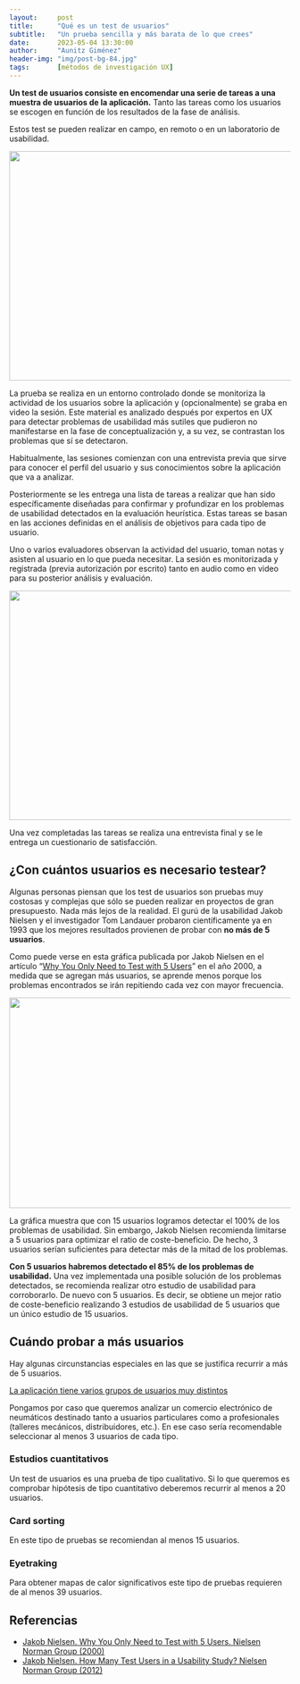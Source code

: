 ```yaml
---
layout:     post
title:      "Qué es un test de usuarios"
subtitle:   "Un prueba sencilla y más barata de lo que crees"
date:       2023-05-04 13:30:00
author:     "Aunitz Giménez"
header-img: "img/post-bg-84.jpg"
tags:       [métodos de investigación UX]
---
```


<p><strong>Un test de usuarios consiste en encomendar una serie de tareas a una muestra de usuarios de la aplicación.</strong> Tanto las tareas como los usuarios se escogen en función de los resultados de la fase de análisis.</p>

<p>Estos test se pueden realizar en campo, en remoto o en un laboratorio de usabilidad.</p>

<p><img src="{{ site.baseurl }}/img/que-es-un-test-de-usuarios-01.jpg" loading="lazy" alt="" width="722" height="411"></p>

<p>La prueba se realiza en un entorno controlado donde se monitoriza la actividad de los usuarios sobre la aplicación y (opcionalmente) se graba en video la sesión. Este material es analizado después por expertos en UX para detectar problemas de usabilidad más sutiles que pudieron no manifestarse en la fase de conceptualización y, a su vez, se contrastan los problemas que sí se detectaron.</p>

<p>Habitualmente, las sesiones comienzan con una entrevista previa que sirve para conocer el perfil del usuario y sus conocimientos sobre la aplicación que va a analizar.</p>

<p>Posteriormente se les entrega una lista de tareas a realizar que han sido específicamente diseñadas para confirmar y profundizar en los problemas de usabilidad detectados en la evaluación heurística. Estas tareas se basan en las acciones definidas en el análisis de objetivos para cada tipo de usuario.</p>

<p>Uno o varios evaluadores observan la actividad del usuario, toman notas y asisten al usuario en lo que pueda necesitar. La sesión es monitorizada y registrada (previa autorización por escrito) tanto en audio como en video para su posterior análisis y evaluación.</p>

<p><img src="{{ site.baseurl }}/img/que-es-un-test-de-usuarios-02.jpg" loading="lazy" alt="" width="722" height="411"></p>

<p>Una vez completadas las tareas se realiza una entrevista final y se le entrega un cuestionario de satisfacción.</p>

<h2>¿Con cuántos usuarios es necesario testear?</h2>

<p>Algunas personas piensan que los test de usuarios son pruebas muy costosas y complejas que sólo se pueden realizar en proyectos de gran presupuesto. Nada más lejos de la realidad. El gurú de la usabilidad Jakob Nielsen y el investigador Tom Landauer probaron científicamente ya en 1993 que los mejores resultados provienen de probar con <strong>no más de 5 usuarios</strong>.</p>

<p>Como puede verse en esta gráfica publicada por Jakob Nielsen en el artículo “<a href="https://www.nngroup.com/articles/why-you-only-need-to-test-with-5-users/" target="_blank" rel="noopener noreferrer">Why You Only Need to Test with 5 Users</a>” en el año 2000, a medida que se agregan más usuarios, se aprende menos porque los problemas encontrados se irán repitiendo cada vez con mayor frecuencia.</p>

<p><img src="{{ site.baseurl }}/img/que-es-un-test-de-usuarios-03.gif" loading="lazy" alt="" width="631" height="377"></p>

<p>La gráfica muestra que con 15 usuarios logramos detectar el 100% de los problemas de usabilidad. Sin embargo, Jakob Nielsen recomienda limitarse a 5 usuarios para optimizar el ratio de coste-beneficio. De hecho, 3 usuarios serían suficientes para detectar más de la mitad de los problemas.</p>

<p><strong>Con 5 usuarios habremos detectado el 85% de los problemas de usabilidad.</strong> Una vez implementada una posible solución de los problemas detectados, se recomienda realizar otro estudio de usabilidad para corroborarlo. De nuevo con 5 usuarios. Es decir, se obtiene un mejor ratio de coste-beneficio realizando 3 estudios de usabilidad de 5 usuarios que un único estudio de 15 usuarios.</p>

<h2>Cuándo probar a más usuarios</h2>

<p>Hay algunas circunstancias especiales en las que se justifica recurrir a más de 5 usuarios.</p>

<p><u>La aplicación tiene varios grupos de usuarios muy distintos</u></p>

<p>Pongamos por caso que queremos analizar un comercio electrónico de neumáticos destinado tanto a usuarios particulares como a profesionales (talleres mecánicos, distribuidores, etc.). En ese caso sería recomendable seleccionar al menos 3 usuarios de cada tipo.</p>

<h3>Estudios cuantitativos</h3>

<p>Un test de usuarios es una prueba de tipo cualitativo. Si lo que queremos es comprobar hipótesis de tipo cuantitativo deberemos recurrir al menos a 20 usuarios.</p>

<h3>Card sorting</h3>

<p>En este tipo de pruebas se recomiendan al menos 15 usuarios.</p>

<h3>Eyetraking</h3>

<p>Para obtener mapas de calor significativos este tipo de pruebas requieren de al menos 39 usuarios.</p>

<h2 class="section-heading">Referencias</h2>

<ul>
	<li><a href="https://www.nngroup.com/articles/why-you-only-need-to-test-with-5-users/" target="_blank" rel="noopener noreferrer">Jakob Nielsen. Why You Only Need to Test with 5 Users. Nielsen Norman Group (2000)</a></li>
	<li><a href="https://www.nngroup.com/articles/how-many-test-users/" target="_blank" rel="noopener noreferrer">Jakob Nielsen. How Many Test Users in a Usability Study? Nielsen Norman Group (2012)</a></li>
</ul>
